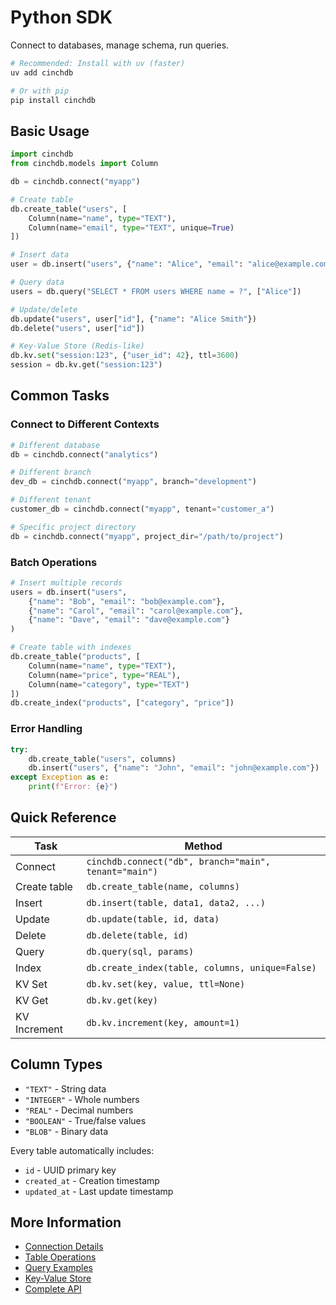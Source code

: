 # Python SDK

Connect to databases, manage schema, run queries.

```bash
# Recommended: Install with uv (faster)
uv add cinchdb

# Or with pip
pip install cinchdb
```

## Basic Usage

```python
import cinchdb
from cinchdb.models import Column

db = cinchdb.connect("myapp")

# Create table
db.create_table("users", [
    Column(name="name", type="TEXT"),
    Column(name="email", type="TEXT", unique=True)
])

# Insert data
user = db.insert("users", {"name": "Alice", "email": "alice@example.com"})

# Query data
users = db.query("SELECT * FROM users WHERE name = ?", ["Alice"])

# Update/delete
db.update("users", user["id"], {"name": "Alice Smith"})
db.delete("users", user["id"])

# Key-Value Store (Redis-like)
db.kv.set("session:123", {"user_id": 42}, ttl=3600)
session = db.kv.get("session:123")
```

## Common Tasks

### Connect to Different Contexts
```python
# Different database
db = cinchdb.connect("analytics") 

# Different branch  
dev_db = cinchdb.connect("myapp", branch="development")

# Different tenant
customer_db = cinchdb.connect("myapp", tenant="customer_a")

# Specific project directory
db = cinchdb.connect("myapp", project_dir="/path/to/project")
```

### Batch Operations
```python
# Insert multiple records
users = db.insert("users",
    {"name": "Bob", "email": "bob@example.com"},
    {"name": "Carol", "email": "carol@example.com"},
    {"name": "Dave", "email": "dave@example.com"}
)

# Create table with indexes
db.create_table("products", [
    Column(name="name", type="TEXT"),
    Column(name="price", type="REAL"),
    Column(name="category", type="TEXT")
])
db.create_index("products", ["category", "price"])
```

### Error Handling
```python
try:
    db.create_table("users", columns)
    db.insert("users", {"name": "John", "email": "john@example.com"})
except Exception as e:
    print(f"Error: {e}")
```

## Quick Reference

| Task | Method |
|------|--------|
| Connect | `cinchdb.connect("db", branch="main", tenant="main")` |
| Create table | `db.create_table(name, columns)` |
| Insert | `db.insert(table, data1, data2, ...)` |
| Update | `db.update(table, id, data)` |
| Delete | `db.delete(table, id)` |
| Query | `db.query(sql, params)` |
| Index | `db.create_index(table, columns, unique=False)` |
| KV Set | `db.kv.set(key, value, ttl=None)` |
| KV Get | `db.kv.get(key)` |
| KV Increment | `db.kv.increment(key, amount=1)` |

## Column Types

- `"TEXT"` - String data
- `"INTEGER"` - Whole numbers  
- `"REAL"` - Decimal numbers
- `"BOOLEAN"` - True/false values
- `"BLOB"` - Binary data

Every table automatically includes:
- `id` - UUID primary key
- `created_at` - Creation timestamp  
- `updated_at` - Last update timestamp

## More Information

- [Connection Details](connection.md)
- [Table Operations](tables.md)
- [Query Examples](queries.md)
- [Key-Value Store](kv-store.md)
- [Complete API](api-reference.md)